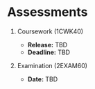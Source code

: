 # Assessments

1. Coursework (1CWK40)

    -  **Release:**   TBD
    -  **Deadline:**  TBD

2. Examination (2EXAM60)
    -  **Date:**  TBD